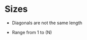 # Sizes

<!-- %% svg-grid: left -->
<!-- %% mathjax        -->
<!-- %% hide           -->

* Diagonals are not the same length

* Range from 1 to \(N\)
